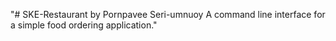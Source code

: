 "# SKE-Restaurant by Pornpavee Seri-umnuoy
A command line interface for a simple food ordering application."